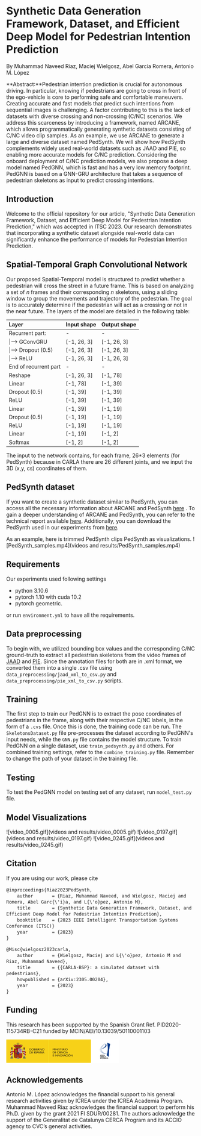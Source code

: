 # Synthetic Data Generation Framework, Dataset, and Efficient Deep Model for Pedestrian Intention Prediction
By Muhammad Naveed Riaz, Maciej Wielgosz, Abel García Romera, Antonio M. López 

**Abstract:**Pedestrian intention prediction is crucial for autonomous driving. In particular, knowing if pedestrians are going to cross in front of the ego-vehicle is core to performing safe and comfortable maneuvers. Creating accurate and fast models that predict such intentions from sequential images is challenging. A factor contributing to this is the lack of datasets with diverse crossing and non-crossing (C/NC) scenarios. We address this scarceness by introducing a framework, named ARCANE, which allows programmatically generating synthetic datasets consisting of C/NC video clip samples. As an example, we use ARCANE to generate a large and diverse dataset named PedSynth. We will show how PedSynth complements widely used real-world datasets such as JAAD and PIE, so enabling more accurate models for C/NC prediction. Considering the onboard deployment of C/NC prediction models, we also propose a deep model named PedGNN, which is fast and has a very low memory footprint. PedGNN is based on a GNN-GRU architecture that takes a sequence of pedestrian skeletons as input to predict crossing intentions. 

## Introduction
Welcome to the official repository for our article, "Synthetic Data Generation Framework, Dataset, and Efficient Deep Model for Pedestrian Intention Prediction," which was accepted in ITSC 2023. Our research demonstrates that incorporating a synthetic dataset alongside real-world data can significantly enhance the performance of models for Pedestrian Intention Prediction.


## Spatial-Temporal Graph Convolutional Network
Our proposed Spatial-Temporal model is structured to predict whether a pedestrian will cross the street in a future frame. This is based on analyzing a set of *n* frames and their corresponding *n* skeletons, using a sliding window to group the movements and trajectory of the pedestrian. The goal is to accurately determine if the pedestrian will act as a crossing or not in the near future.
The layers of the model are detailed in the following table:

|     Layer                     |     Input shape    |     Output shape    |
|:------------------------------|:-------------------|:--------------------|
|     Recurrent part:           |     -              |     -               |
|      \|--> GConvGRU           |     [-1, 26, 3]    |     [-1, 26, 3]     |
|      \|--> Dropout   (0.5)    |     [-1, 26, 3]    |     [-1, 26, 3]     |
|      \|--> ReLU               |     [-1, 26, 3]    |     [-1, 26, 3]     |
|     End of recurrent part     |     -              |     -               |
|     Reshape                   |     [-1, 26, 3]    |     [-1, 78]        |
|     Linear                    |     [-1, 78]       |     [-1, 39]        |
|     Dropout (0.5)             |     [-1, 39]       |     [-1, 39]        |
|     ReLU                      |     [-1, 39]       |     [-1, 39]        |
|     Linear                    |     [-1, 39]       |     [-1, 19]        |
|     Dropout (0.5)             |     [-1, 19]       |     [-1, 19]        |
|     ReLU                      |     [-1, 19]       |     [-1, 19]        |
|     Linear                    |     [-1, 19]       |     [-1, 2]         |
|     Softmax                   |     [-1, 2]        |     [-1, 2]         |

The input to the network contains, for each frame, 26*3 elements (for PedSynth) because in CARLA there are 26 different joints, and we input the 3D (x,y, cs) coordinates of them.

## PedSynth dataset
If you want to create a synthetic dataset similar to PedSynth, you can access all the necessary information about ARCANE and PedSynth [here](https://github.com/wielgosz-info/carla-pedestrians/blob/main/README.md) . To gain a deeper understanding of ARCANE and PedSynth, you can refer to the technical report available [here](https://arxiv.org/abs/2305.00204). Additionally, you can download the PedSynth used in our experiments from [here](http://datasets.cvc.uab.es/PedSynth/wide_camera_pedestrians.tar.gz).

As an example, here is trimmed PedSynth clips PedSynth as visualizations.
![PedSynth_samples.mp4](videos and results/PedSynth_samples.mp4)
## Requirements
Our experiments used following settings
* python 3.10.6
* pytorch 1.10 with cuda 10.2
* pytorch geometric. 

or run `environment.yml` to have all the requirements.

## Data preprocessing
To begin with, we utilized bounding box values and the corresponding C/NC ground-truth to extract all pedestrian skeletons from the video frames of [JAAD](https://data.nvision2.eecs.yorku.ca/JAAD_dataset/) and [PIE](https://data.nvision2.eecs.yorku.ca/PIE_dataset/). Since the annotation files for both are in .xml format, we converted them into a single .csv file using `data_preprocessing/jaad_xml_to_csv.py` and `data_preprocessing/pie_xml_to_csv.py` scripts. 
## Training
The first step to train our PedGNN is to extract the pose coordinates of pedestrians in the frame, along with their respective C/NC labels, in the form of a `.cvs` file. Once this is done, the training code can be run. The `SkeletonsDataset.py` file pre-processes the dataset according to PedGNN's input needs, while the `GNN.py` file contains the model structure. To train PedGNN on a single dataset, use `train_pedsynth.py` and others. For combined training settings, refer to the `combine_training.py` file. Remember to change the path of your dataset in the training file.

## Testing
To test the PedGNN model on testing set of any dataset, run `model_test.py` file.

## Model Visualizations
![video_0005.gif](videos and results/video_0005.gif)
![video_0197.gif](videos and results/video_0197.gif)
![video_0245.gif](videos and results/video_0245.gif)

## Citation
If you are using our work, please cite
```
@inproceedings{Riaz2023PedSynth,
    author       = {Riaz, Muhammad Naveed, and Wielgosz, Maciej and Romera, Abel Garc{\'i}a, and L{\'o}pez, Antonio M},
    title        = {Synthetic Data Generation Framework, Dataset, and Efficient Deep Model for Pedestrian Intention Prediction},
    booktitle    = {2023 IEEE Intelligent Transportation Systems Conference (ITSC)}
    year         = {2023}
}
```

```
@Misc{wielgosz2023carla,
    author       = {Wielgosz, Maciej and L{\'o}pez, Antonio M and Riaz, Muhammad Naveed},
    title        = {{CARLA-BSP}: a simulated dataset with pedestrians},
    howpublished = {arXiv:2305.00204},
    year         = {2023}
}
```
## Funding

This research has been supported by the Spanish Grant Ref. PID2020-115734RB-C21 funded by MCIN/AEI/10.13039/50110001103

<img src="MICINN_Gob_AEI_1.jpg" width="300" />

## Acknowledgements

Antonio M. López acknowledges the financial support to his general research activities given by ICREA under the ICREA Academia Program. Muhammad Naveed Riaz acknowledges the financial support to perform his Ph.D. given by the grant 2021 FI SDUR/00281. The authors acknowledge the support of the Generalitat de Catalunya CERCA Program and its ACCIO agency to CVC’s general activities.



